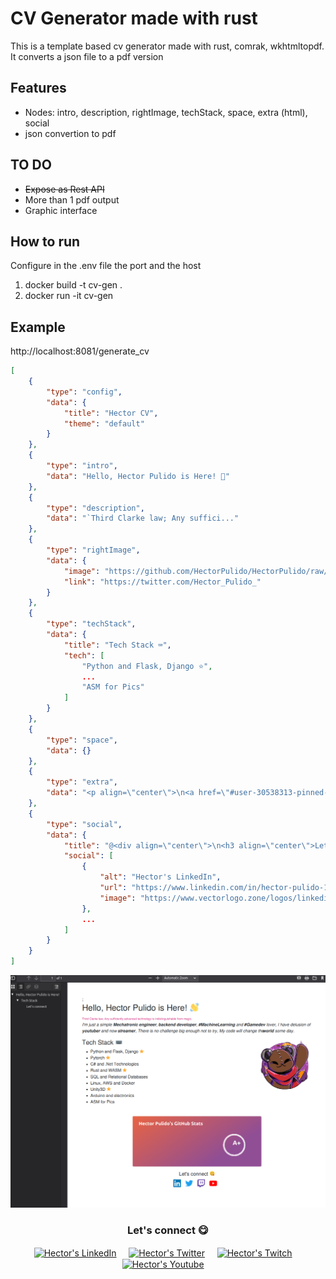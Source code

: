 # CV Generator made with rust
This is a template based cv generator made with rust, comrak, wkhtmltopdf. It converts a json file to a pdf version

## Features
- Nodes: intro, description, rightImage, techStack, space, extra (html), social
- json convertion to pdf

## TO DO
- ~~Expose as Rest API~~
- More than 1 pdf output
- Graphic interface

## How to run 
Configure in the .env file the port and the host
1. docker build -t cv-gen .
2. docker run -it cv-gen

## Example
http://localhost:8081/generate_cv
```json
[
    {
        "type": "config",
        "data": {
            "title": "Hector CV",
            "theme": "default"
        }
    },
    {
        "type": "intro",
        "data": "Hello, Hector Pulido is Here! 👋"
    },
    {
        "type": "description",
        "data": "`Third Clarke law; Any suffici..."
    },
    {
        "type": "rightImage",
        "data": {
            "image": "https://github.com/HectorPulido/HectorPulido/raw/master/img/pequesoft.png",
            "link": "https://twitter.com/Hector_Pulido_"
        }
    },
    {
        "type": "techStack",
        "data": {
            "title": "Tech Stack ⌨",
            "tech": [
                "Python and Flask, Django ⭐",
                ...
                "ASM for Pics"
            ]
        }
    },
    {
        "type": "space",
        "data": {}
    },
    {
        "type": "extra",
        "data": "<p align=\"center\">\n<a href=\"#user-30538313-pinned-items-reorder-form\">\n<img align=\"center\" src=\"https://github-readme-stats.vercel.app/api?username=HectorPulido&bg_color=30,e96443,904e95&title_color=fff&text_color=fff\" alt=\"Hector's Github Stats\"/>\n</a>\n</p>"
    },
    {
        "type": "social",
        "data": {
            "title": "@<div align=\"center\">\n<h3 align=\"center\">Let's connect 😋</h3>\n</div>",
            "social": [
                {
                    "alt": "Hector's LinkedIn",
                    "url": "https://www.linkedin.com/in/hector-pulido-17547369/",
                    "image": "https://www.vectorlogo.zone/logos/linkedin/linkedin-icon.svg"
                },
                ...
            ]
        }
    }
]
```

![Example](/img/img.png) <br/>

<div align="center">
<h3 align="center">Let's connect 😋</h3>
</div>
<p align="center">
<a href="https://www.linkedin.com/in/hector-pulido-17547369/" target="blank">
<img align="center" width="30px" alt="Hector's LinkedIn" src="https://www.vectorlogo.zone/logos/linkedin/linkedin-icon.svg"/></a> &nbsp; &nbsp;
<a href="https://twitter.com/Hector_Pulido_" target="blank">
<img align="center" width="30px" alt="Hector's Twitter" src="https://www.vectorlogo.zone/logos/twitter/twitter-official.svg"/></a> &nbsp; &nbsp;
<a href="https://www.twitch.tv/hector_pulido_" target="blank">
<img align="center" width="30px" alt="Hector's Twitch" src="https://www.vectorlogo.zone/logos/twitch/twitch-icon.svg"/></a> &nbsp; &nbsp;
<a href="https://www.youtube.com/channel/UCS_iMeH0P0nsIDPvBaJckOw" target="blank">
<img align="center" width="30px" alt="Hector's Youtube" src="https://www.vectorlogo.zone/logos/youtube/youtube-icon.svg"/></a> &nbsp; &nbsp;

</p>

